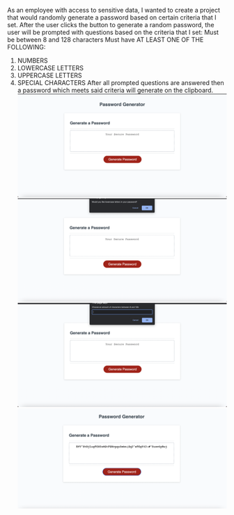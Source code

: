 As an employee with access to sensitive data, I wanted to create a project that would randomly generate a password based on certain criteria that I set.
After  the user clicks the button to generate a random password, the user will be prompted with questions based on the criteria that I set:
Must be between 8 and 128 characters
Must have AT LEAST ONE OF THE FOLLOWING:
1. NUMBERS
2. LOWERCASE LETTERS
3. UPPERCASE LETTERS
4. SPECIAL CHARACTERS
After all prompted questions are answered then a password which meets said criteria will generate on the clipboard.
![DEMO](assets/start.png)
![DEMO](assets/prompt.png)
![DEMO](assets/prompttwo.png)
![DEMO](assets/password.png)